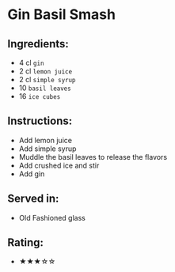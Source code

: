 # Gin Basil Smash

## Ingredients:
- 4 cl `gin` <!-- - 5 cl `gin` -->
- 2 cl `lemon juice` <!-- - 3 cl `lemon juice` -->
- 2 cl `simple syrup` <!-- - 2 cl `simple syrup` --> <!-- - 1 cl `simple syrup` -->
- 10 `basil leaves`
- 16 `ice cubes` <!-- - 8 `ice cubes` -->

## Instructions:
- Add lemon juice
- Add simple syrup
- Muddle the basil leaves to release the flavors
- Add crushed ice and stir <!-- - Add ice cubes and stir -->
- Add gin

## Served in:
- Old Fashioned glass

## Rating:
- ★★★☆☆
